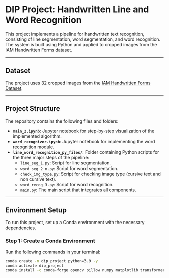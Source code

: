 # DIP Project: Handwritten Line and Word Recognition

This project implements a pipeline for handwritten text recognition, consisting of line segmentation, word segmentation, and word recognition. The system is built using Python and applied to cropped images from the IAM Handwritten Forms dataset.

---

## Dataset
The project uses 32 cropped images from the [IAM Handwritten Forms Dataset](https://www.kaggle.com/datasets/naderabdalghani/iam-handwritten-forms-dataset).

---

## Project Structure
The repository contains the following files and folders:

- **`main_2.ipynb`**: Jupyter notebook for step-by-step visualization of the implemented algorithm.  
- **`word_recognizer.ipynb`**: Jupyter notebook for implementing the word recognition module.
- **`line_word_recognition_py_files/`**: Folder containing Python scripts for the three major steps of the pipeline:
  - `line_seg_1.py`: Script for line segmentation.
  - `word_seg_2_n.py`: Script for word segmentation.
  - `check_img_type.py`: Script for checking image type (cursive text and non cursive text).
  - `word_recog_3.py`: Script for word recognition.
  - `main.py`: The main script that integrates all components.
  
---

## Environment Setup
To run this project, set up a Conda environment with the necessary dependencies.

### Step 1: Create a Conda Environment
Run the following commands in your terminal:
```bash
conda create -n dip_project python=3.9 -y
conda activate dip_project
conda install -c conda-forge opencv pillow numpy matplotlib transformers -y
